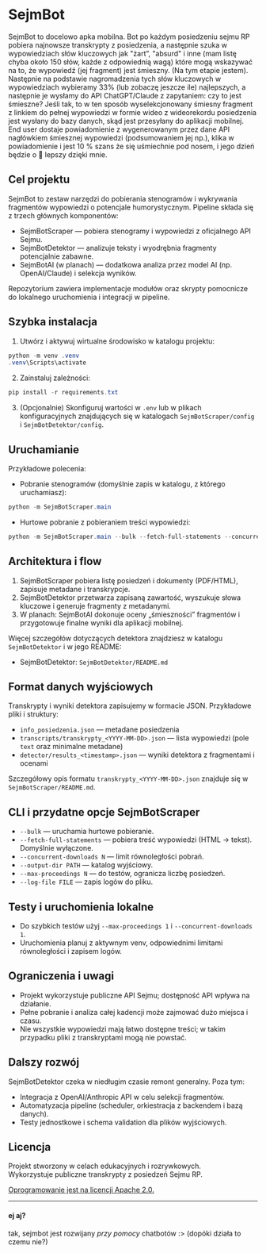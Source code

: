 # SejmBot

SejmBot to docelowo apka mobilna. Bot po każdym posiedzeniu sejmu RP pobiera najnowsze transkrypty z posiedzenia, a następnie szuka w wypowiedziach słów kluczowych jak "żart”, "absurd" i inne (mam listę chyba około 150 słów, każde z odpowiednią wagą) które mogą wskazywać na to, że wypowiedź (jej fragment) jest śmieszny. (Na tym etapie jestem). Następnie na podstawie nagromadzenia tych słów kluczowych w wypowiedziach wybieramy 33% (lub zobaczę jeszcze ile) najlepszych, a następnie je wysłamy do API ChatGPT/Claude z zapytaniem: czy to jest śmieszne? Jeśli tak, to w ten sposób wyselekcjonowany śmiesny fragment z linkiem do pełnej wypowiedzi w formie wideo z wideorekordu posiedzenia jest wysłany do bazy danych, skąd jest przesyłany do aplikacji mobilnej. End user dostaje powiadomienie z wygenerowanym przez dane API nagłówkiem śmiesznej wypowiedzi (podsumowaniem jej np.), klika w powiadomienie i jest 10 % szans że się uśmiechnie pod nosem, i jego dzień będzie o 🤏 lepszy dzięki mnie.

## Cel projektu

SejmBot to zestaw narzędzi do pobierania stenogramów i wykrywania fragmentów wypowiedzi o potencjale humorystycznym.
Pipeline składa się z trzech głównych komponentów:

- SejmBotScraper — pobiera stenogramy i wypowiedzi z oficjalnego API Sejmu.
- SejmBotDetektor — analizuje teksty i wyodrębnia fragmenty potencjalnie zabawne.
- SejmBotAI (w planach) — dodatkowa analiza przez model AI (np. OpenAI/Claude) i selekcja wyników.

Repozytorium zawiera implementacje modułów oraz skrypty pomocnicze do lokalnego uruchomienia i integracji w pipeline.

## Szybka instalacja

1. Utwórz i aktywuj wirtualne środowisko w katalogu projektu:

```powershell
python -m venv .venv
.venv\Scripts\activate
```

2. Zainstaluj zależności:

```powershell
pip install -r requirements.txt
```

3. (Opcjonalnie) Skonfiguruj wartości w `.env` lub w plikach konfiguracyjnych znajdujących się w katalogach `SejmBotScraper/config` i `SejmBotDetektor/config`.

## Uruchamianie

Przykładowe polecenia:

- Pobranie stenogramów (domyślnie zapis w katalogu, z którego uruchamiasz):

```powershell
python -m SejmBotScraper.main
```

- Hurtowe pobranie z pobieraniem treści wypowiedzi:

```powershell
python -m SejmBotScraper.main --bulk --fetch-full-statements --concurrent-downloads 4
```

## Architektura i flow

1. SejmBotScraper pobiera listę posiedzeń i dokumenty (PDF/HTML), zapisuje metadane i transkrypcje.
2. SejmBotDetektor przetwarza zapisaną zawartość, wyszukuje słowa kluczowe i generuje fragmenty z metadanymi.
3. W planach: SejmBotAI dokonuje oceny „śmieszności” fragmentów i przygotowuje finalne wyniki dla aplikacji mobilnej.

Więcej szczegółów dotyczących detektora znajdziesz w katalogu `SejmBotDetektor` i w jego README:

- SejmBotDetektor: `SejmBotDetektor/README.md`

## Format danych wyjściowych

Transkrypty i wyniki detektora zapisujemy w formacie JSON. Przykładowe pliki i struktury:

- `info_posiedzenia.json` — metadane posiedzenia
- `transcripts/transkrypty_<YYYY-MM-DD>.json` — lista wypowiedzi (pole `text` oraz minimalne metadane)
- `detector/results_<timestamp>.json` — wyniki detektora z fragmentami i ocenami

Szczegółowy opis formatu `transkrypty_<YYYY-MM-DD>.json` znajduje się w `SejmBotScraper/README.md`.

## CLI i przydatne opcje SejmBotScraper

- `--bulk` — uruchamia hurtowe pobieranie.
- `--fetch-full-statements` — pobiera treść wypowiedzi (HTML -> tekst). Domyślnie wyłączone.
- `--concurrent-downloads N` — limit równoległości pobrań.
- `--output-dir PATH` — katalog wyjściowy.
- `--max-proceedings N` — do testów, ogranicza liczbę posiedzeń.
- `--log-file FILE` — zapis logów do pliku.

## Testy i uruchomienia lokalne

- Do szybkich testów użyj `--max-proceedings 1` i `--concurrent-downloads 1`.
- Uruchomienia planuj z aktywnym venv, odpowiednimi limitami równoległości i zapisem logów.

## Ograniczenia i uwagi

- Projekt wykorzystuje publiczne API Sejmu; dostępność API wpływa na działanie.
- Pełne pobranie i analiza całej kadencji może zajmować dużo miejsca i czasu.
- Nie wszystkie wypowiedzi mają łatwo dostępne treści; w takim przypadku pliki z transkryptami mogą nie powstać.

## Dalszy rozwój

SejmBotDetektor czeka w niedługim czasie remont generalny. Poza tym:

- Integracja z OpenAI/Anthropic API w celu selekcji fragmentów.
- Automatyzacja pipeline (scheduler, orkiestracja z backendem i bazą danych).
- Testy jednostkowe i schema validation dla plików wyjściowych.

## Licencja

Projekt stworzony w celach edukacyjnych i rozrywkowych.  
Wykorzystuje publiczne transkrypty z posiedzeń Sejmu RP.

[Oprogramowanie jest na licencji Apache 2.0.](https://github.com/philornot/SejmBot/blob/main/LICENSE)

---

#### ej aj?

tak, sejmbot jest rozwijany _przy pomocy_ chatbotów :> (dopóki działa to czemu nie?)

